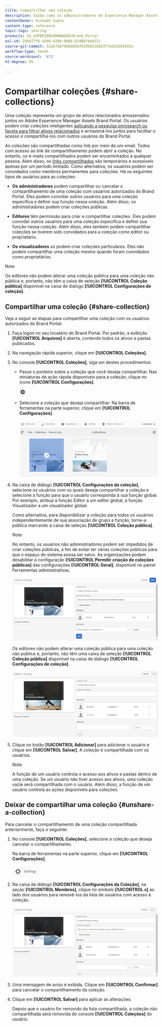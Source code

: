 ```yaml
---
title: Compartilhar uma coleção
description: Saiba como os administradores do Experience Manager Assets Brand Portal podem compartilhar e cancelar o compartilhamento de uma coleção inteligente com usuários autorizados. Os editores podem visualizar e compartilhar somente as coleções criadas por eles, compartilhadas com eles e coleções públicas.
contentOwner: Vishabh Gupta
content-type: reference
topic-tags: sharing
products: SG_EXPERIENCEMANAGER/Brand_Portal
exl-id: 29b877f6-4200-4299-9b8d-81d88f4e8221
source-git-commit: 32a67abf466dd3bf635b851b02377ed23591915e
workflow-type: tm+mt
source-wordcount: '671'
ht-degree: 0%

---
```


# Compartilhar coleções {#share-collections}

Uma coleção representa um grupo de ativos relacionados armazenados juntos no Adobe Experience Manager Assets Brand Portal. Os usuários podem criar coleções inteligentes [aplicando a pesquisa omnisearch ou faceta para filtrar ativos relacionados](brand-portal-searching.md) e armazená-los juntos para facilitar o acesso e compartilhá-los com outros usuários do Brand Portal.

<!--The administrators can share and unshare a collection with the authorized Brand Portal users. Editors and viewers can view and share the collections created by them, shared with them, and public collections.-->

As coleções são compartilhadas como link por meio de um email. Todos com acesso ao link de compartilhamento podem abrir a coleção. No entanto, os e-mails compartilhados podem ser encaminhados a qualquer pessoa. Além disso, os [links compartilhados](https://experienceleague.adobe.com/en/docs/experience-manager-brand-portal/using/share/brand-portal-link-share) são temporários e acessíveis apenas por um período limitado. Como alternativa, os usuários podem ser convidados como membros permanentes para coleções. Há os seguintes tipos de usuários para as coleções:

* **Os administradores** podem compartilhar ou cancelar o compartilhamento de uma coleção com usuários autorizados do Brand Portal. Eles podem convidar outros usuários para uma coleção específica e definir sua função nessa coleção. Além disso, os administradores podem criar coleções públicas.

* **Editores** têm permissão para criar e compartilhar coleções. Eles podem convidar outros usuários para uma coleção específica e definir sua função nessa coleção. Além disso, eles também podem compartilhar coleções se tiverem sido convidados para a coleção como editor ou proprietário.

* **Os visualizadores** só podem criar coleções particulares. Eles não podem compartilhar uma coleção mesmo quando foram convidados como proprietários.

>[!NOTE]
>
>Os editores não podem alterar uma coleção pública para uma coleção não pública e, portanto, não têm a caixa de seleção **[!UICONTROL Coleção pública]** disponível na caixa de diálogo **[!UICONTROL Configurações de coleção]**.

## Compartilhar uma coleção {#share-collection}

Veja a seguir as etapas para compartilhar uma coleção com os usuários autorizados do Brand Portal:

1. Faça logon no seu locatário do Brand Portal. Por padrão, a exibição **[!UICONTROL Arquivos]** é aberta, contendo todos os ativos e pastas publicados.

1. Na navegação rápida superior, clique em **[!UICONTROL Coleções]**.

1. No console **[!UICONTROL Coleções]**, siga um destes procedimentos:

   * Passe o ponteiro sobre a coleção que você deseja compartilhar. Nas miniaturas de ação rápida disponíveis para a coleção, clique no ícone **[!UICONTROL Configurações]**.

     ![](assets/settings-icon.png)

   * Selecione a coleção que deseja compartilhar. Na barra de ferramentas na parte superior, clique em **[!UICONTROL Configurações]**.

     ![](assets/collection-console.png)

1. Na caixa de diálogo **[!UICONTROL Configurações da coleção]**, selecione os usuários com os quais deseja compartilhar a coleção e selecione a função para que o usuário corresponda à sua função global. Por exemplo, atribua a função Editor a um editor global, a função Visualizador a um visualizador global.

   Como alternativa, para disponibilizar a coleção para todos os usuários independentemente de sua associação de grupo e função, torne-a pública marcando a caixa de seleção **[!UICONTROL Coleção pública]**.

   >[!NOTE]
   >
   >No entanto, os usuários não administradores podem ser impedidos de criar coleções públicas, a fim de evitar ter várias coleções públicas para que o espaço do sistema possa ser salvo. As organizações podem desabilitar a configuração **[!UICONTROL Permitir criação de coleções públicas]** das configurações **[!UICONTROL Geral]**, disponível no painel Ferramentas administrativas.

   ![](assets/collection_sharingadduser.png)

   Os editores não podem alterar uma coleção pública para uma coleção não pública e, portanto, não têm uma caixa de seleção **[!UICONTROL Coleção pública]** disponível na caixa de diálogo **[!UICONTROL Configurações de coleção]**.

   ![](assets/collection-setting-editor.png)

1. Clique no botão **[!UICONTROL Adicionar]** para adicionar o usuário e clique em **[!UICONTROL Salvar]**. A coleção é compartilhada com os usuários.

   >[!NOTE]
   >
   >A função de um usuário controla o acesso aos ativos e pastas dentro de uma coleção. Se um usuário não tiver acesso aos ativos, uma coleção vazia será compartilhada com o usuário. Além disso, a função de um usuário controla as ações disponíveis para coleções.

## Deixar de compartilhar uma coleção {#unshare-a-collection}

Para cancelar o compartilhamento de uma coleção compartilhada anteriormente, faça o seguinte:

1. No console **[!UICONTROL Coleções]**, selecione a coleção que deseja cancelar o compartilhamento.

   Na barra de ferramentas na parte superior, clique em **[!UICONTROL Configurações]**.

   ![](assets/collection_settings.png)

1. Na caixa de diálogo **[!UICONTROL Configurações da Coleção]**, na seção **[!UICONTROL Membros]**, clique no símbolo **[!UICONTROL x]** ao lado dos usuários para removê-los da lista de usuários com acesso à coleção.

   ![](assets/unshare_collection.png)

1. Uma mensagem de aviso é exibida. Clique em **[!UICONTROL Confirmar]** para cancelar o compartilhamento da coleção.

1. Clique em **[!UICONTROL Salvar]** para aplicar as alterações.

   Depois que o usuário for removido da lista compartilhada, a coleção não compartilhada será removida do console **[!UICONTROL Coleções]** do usuário.

<!--
1. Click the overlay icon on the left, and choose **[!UICONTROL Navigation]**.

   ![](assets/contenttree-1.png)

1. From the siderail on the left, click **[!UICONTROL Collections]**.

   ![](assets/access_collections.png)

1. From the **[!UICONTROL Collections]** console, do one of the following:

    * Hover the pointer over the collection you want to share. From the quick action thumbnails available for the collection, click the **[!UICONTROL Settings]** icon.

   ![](assets/settings_thumbnail.png)

    * Select the collection you want to share. From the toolbar at the top, click **[!UICONTROL Settings]**.
    
   ![](assets/collection-sharing.png)

1. In the [!UICONTROL Collection Settings] dialog box, select the users or groups with whom you want to share the collection and select the role for a user or a group to match their global role. For example, assign the Editor role to a global editor, the Viewer role to a global viewer.

   Alternatively, to make the collection available to all users irrespective of their group membership and role, make it public by selecting the **[!UICONTROL Public Collection]** check-box.

   >[!NOTE]
   >
   >However, non-admin users can be restricted from creating public collections, to avoid having numerous public collections so that system space can be saved. Organizations can disable the **[!UICONTROL Allow public collections creation]** configuration from [!UICONTROL General] settings available in admin tools panel.

   ![](assets/collection_sharingadduser.png)

   Editors cannot change a public collection to a non-public collection and, therefore, do not have **[!UICONTROL Public Collection]** check-box available in **[!UICONTROL Collection Settings]** dialog.

   ![](assets/collection-setting-editor.png)

1. Select **[!UICONTROL Add]**, and then **[!UICONTROL Save]**. The collection is shared with the chosen users.

   >[!NOTE]
   >
   >A user's role governs access to the assets and folders inside a collection. If a user does not have access to assets, an empty collection is shared with the user. Also, a user's role governs the actions available for collections.

## Unshare a collection {#unshare-a-collection}

To unshare a previously shared collection, do the following:

1. From the **[!UICONTROL Collections]** console, select the collection you want to unshare.

   In the toolbar, click **[!UICONTROL Settings]**.

   ![](assets/collection_settings.png)

1. On the **[!UICONTROL Collection Settings]** dialog box, under **[!UICONTROL Members]**, click the **[!UICONTROL x]** symbol next to users or groups to remove them from the list of users you shared the collection with.

   ![](assets/unshare_collection.png)

1. In the warning message box, click **[!UICONTROL Confirm]** to confirm unshare.

   Click **[!UICONTROL Save]**.

1. Log in to Brand Portal with the credentials of the user you removed from the shared list. The collection is removed from the **[!UICONTROL Collections]** console.
-->
